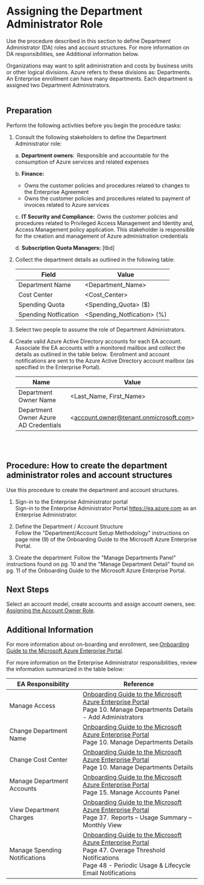 # Assigning the Department Administrator Role

Use the procedure described in this section to define Department Administrator (DA) roles and account structures. For more 
information on DA responsibilities, see Additional information below.   

Organizations may want to split administration and costs by business units or other logical divisions. Azure refers to these 
divisions as: Departments. An Enterprise enrollment can have many departments. Each department is assigned two Department 
Administrators.   
<br />
<br />

 
## Preparation 
Perform the following activities before you begin the procedure tasks:  

1. Consult the following stakeholders to define the Department Administrator role:  

   a. **Department owners**:  Responsible and accountable for the consumption of Azure services and related expenses  
   
   b. **Finance:**  
     - Owns the customer policies and procedures related to changes to the Enterprise Agreement  
     - Owns the customer policies and procedures related to payment of invoices related to Azure services 
     
   c. **IT Security and Compliance:**  Owns the customer policies and procedures related to Privileged Access Management 
and Identity and, Access Management policy application. This stakeholder is responsible for the creation and 
management of Azure administration credentials  

   d. **Subscription Quota Managers:** [tbd]  

2. Collect the department details as outlined in the following table:  

   | __Field__ | __Value__ |
   |------------------------------|----------------------------|
   | Department Name  | \<Department_Name\>   | 
   | Cost Center    | \<Cost_Center\> | 
   | Spending Quota  | \<Spending_Quota\> ($)  | 
   | Spending Notfication    | \<Spending_Notfication\> (%) |  

3. Select two people to assume the role of Department Administrators.    

4. Create valid Azure Active Directory accounts for each EA account.  
   Associate the EA accounts with a monitored mailbox and 
collect the details as outlined in the table below.  Enrollment and account notifications are sent to the Azure Active 
Directory account mailbox (as specified in the Enterprise Portal).  

   | __Name__ | __Value__ |
   |------------------------------|----------------------------|
   | Department Owner Name  | \<Last_Name, First_Name\>  | 
   | Department Owner Azure AD Credentials     | \<account.owner@tenant.onmicrosoft.com\> | 
<br />
<br />  

## Procedure:  How to create the department administrator roles and account structures 

Use this procedure to create the department and account structures. 

1. Sign-in to the Enterprise Administrator portal  
   Sign-in to the Enterprise Administrator Portal https://ea.azure.com as an Enterprise Administrator.  

2. Define the Department / Account Structure  
   Follow the "Department/Account Setup Methodology" instructions on page nine (9) of the Onboarding Guide to the 
Microsoft Azure Enterprise Portal.  

  
3. Create the department  
   Follow the "Manage Departments Panel" instructions found on pg. 10 and the "Manage Department Detail" found 
on pg. 11 of the Onboarding Guide to the Microsoft Azure Enterprise Portal.  



## Next Steps 
Select an account model, create accounts and assign account owners, see:  [Assigning the Account Owner Role](1.3-Assigning-the-Account-Owner-Role.md).  


## Additional Information
For more information about on-boarding and enrollment, see:[Onboarding Guide to the Microsoft Azure Enterprise Portal](https://eaportalonboardingvideos.blob.core.windows.net/onboardingvideos/AzureDirectEACustomerOnboardingGuide_En.pdf). 

For more information on the Enterprise Administrator responsibilities, review the information summarized in the table below:  


| __EA Responsibility__ | __Reference__ |
|------------------------------|----------------------------|
| Manage Access   | [Onboarding Guide to the Microsoft Azure Enterprise Portal](https://eaportalonboardingvideos.blob.core.windows.net/onboardingvideos/AzureDirectEACustomerOnboardingGuide_En.pdf) </br> Page 10. Manage Departments Details - Add Administrators    | 
| Change Department Name  | [Onboarding Guide to the Microsoft Azure Enterprise Portal](https://eaportalonboardingvideos.blob.core.windows.net/onboardingvideos/AzureDirectEACustomerOnboardingGuide_En.pdf) </br> Page 10. Manage Departments Details    | 
| Change Cost Center   | [Onboarding Guide to the Microsoft Azure Enterprise Portal](https://eaportalonboardingvideos.blob.core.windows.net/onboardingvideos/AzureDirectEACustomerOnboardingGuide_En.pdf) </br> Page 10. Manage Departments Details | 
| Manage Department Accounts   | [Onboarding Guide to the Microsoft Azure Enterprise Portal](https://eaportalonboardingvideos.blob.core.windows.net/onboardingvideos/AzureDirectEACustomerOnboardingGuide_En.pdf) </br> Page 15. Manage Accounts Panel  | 
| View Department Charges   | [Onboarding Guide to the Microsoft Azure Enterprise Portal](https://eaportalonboardingvideos.blob.core.windows.net/onboardingvideos/AzureDirectEACustomerOnboardingGuide_En.pdf) </br> Page 37.  Reports – Usage Summary – Monthly View | 
| Manage Spending Notifications    | [Onboarding Guide to the Microsoft Azure Enterprise Portal](https://eaportalonboardingvideos.blob.core.windows.net/onboardingvideos/AzureDirectEACustomerOnboardingGuide_En.pdf) </br> Page 47. Overage Threshold Notifications  <br/> Page 48 - Periodic Usage & Lifecycle Email Notifications  | 

